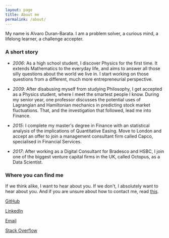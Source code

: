 ```yaml
---
layout: page
title: About me
permalink: /about/
---
```


My name is Alvaro Duran-Barata. I am a problem solver, a curious mind, a lifelong learner, a challenge accepter.

### A short story
- *2006*: As a high school student, I discover Physics for the first time. It extends Mathematics to the everyday life, and aims to answer all those silly questions about the world we live in. I start working on those questions from a different, much more entrepreneurial perspective.

- *2009*: After disabusing myself from studying Philosophy, I get accepted as a Physics student, where I meet the smartest people I know. During my senior year, one professor discusses the potential uses of Lagrangian and Hamiltonian mechanics in predicting stock market fluctuations. That, and the investigation that followed, lead me into Finance.

- *2015*: I complete my master's degree in Finance with an statistical analysis of the implications of Quantitative Easing. Move to London and accept an offer to join a management consultant firm called Capco, specialised in Financial Services.

- *2017*: After working as a Digital Consultant for Bradesco and HSBC, I join one of the biggest venture capital firms in the UK, called Octopus, as a Data Scientist.

### Where you can find me
If we think alike, I want to hear about you. If we don't, I absolutely want to hear about you. And if you are unsure about how to contact me, read [this]("/../../contact/").

[GitHub](https://github.com/ohduran)

[LinkedIn](https://www.linkedin.com/in/alvaroduranbarata/)

[Email](alvaro.duranb@gmail.com)

[Stack Overflow](https://stackoverflow.com/users/8033883/ohduran)
